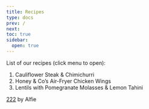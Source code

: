 ```yaml
---
title: Recipes
type: docs
prev: /
next: 
toc: true
sidebar:
  open: true
---
```

List of our recipes (click menu to open):
1. Cauliflower Steak & Chimichurri
2. Honey & Co’s Air-Fryer Chicken Wings
3. Lentils with Pomegranate Molasses & Lemon Tahini

[222](recipes/recipe-01.md/) by Alfie